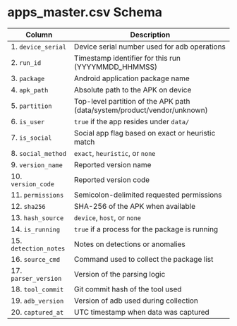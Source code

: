 # apps_master.csv Schema

Column | Description
------ | -----------
1. `device_serial` | Device serial number used for adb operations
2. `run_id` | Timestamp identifier for this run (YYYYMMDD_HHMMSS)
3. `package` | Android application package name
4. `apk_path` | Absolute path to the APK on device
5. `partition` | Top-level partition of the APK path (data/system/product/vendor/unknown)
6. `is_user` | `true` if the app resides under `data/`
7. `is_social` | Social app flag based on exact or heuristic match
8. `social_method` | `exact`, `heuristic`, or `none`
9. `version_name` | Reported version name
10. `version_code` | Reported version code
11. `permissions` | Semicolon-delimited requested permissions
12. `sha256` | SHA-256 of the APK when available
13. `hash_source` | `device`, `host`, or `none`
14. `is_running` | `true` if a process for the package is running
15. `detection_notes` | Notes on detections or anomalies
16. `source_cmd` | Command used to collect the package list
17. `parser_version` | Version of the parsing logic
18. `tool_commit` | Git commit hash of the tool used
19. `adb_version` | Version of adb used during collection
20. `captured_at` | UTC timestamp when data was captured

